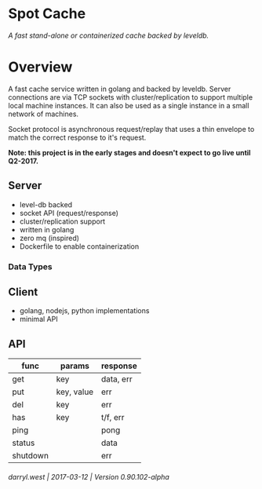 # Spot Cache

_A fast stand-alone or containerized cache backed by leveldb._

# Overview

A fast cache service written in golang and backed by leveldb.  Server connections are via TCP sockets with cluster/replication to support multiple local machine instances.  It can also be used as a single instance in a small network of machines.

Socket protocol is asynchronous request/replay that uses a thin envelope to match the correct response to it's request.

**Note: this project is in the early stages and doesn't expect to go live until Q2-2017.**

## Server

* level-db backed
* socket API (request/response)
* cluster/replication support
* written in golang
* zero mq (inspired)
* Dockerfile to enable containerization

### Data Types

## Client

* golang, nodejs, python implementations
* minimal API


## API

| func     | params     | response         |
|----------|------------|------------------|
| get      | key        | data, err        |
| put      | key, value | err              |
| del      | key        | err              |
| has      | key        | t/f, err         |
| ping     |            | pong |
| status   |            | data |
| shutdown |            | err  |

###### darryl.west | 2017-03-12 | Version 0.90.102-alpha
